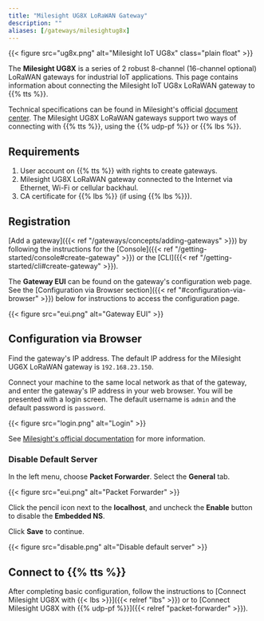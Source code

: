 ```yaml
---
title: "Milesight UG8X LoRaWAN Gateway"
description: ""
aliases: [/gateways/milesightug8x]
---
```


{{< figure src="ug8x.png" alt="Milesight IoT UG8x" class="plain float" >}}

The **Milesight UG8X** is a series of 2 robust 8-channel (16-channel optional) LoRaWAN gateways for industrial IoT applications. This page contains information about connecting the Milesight IoT UG8x LoRaWAN gateway to {{% tts %}}.

<!--more-->

Technical specifications can be found in Milesight's official [document center](https://www.milesight-iot.com/documents-download). The Milesight UG8X LoRaWAN gateways support two ways of connecting with {{% tts %}}, using the {{% udp-pf %}} or {{% lbs %}}.

## Requirements

1. User account on {{% tts %}} with rights to create gateways.
2. Milesight UG8X LoRaWAN gateway connected to the Internet via Ethernet, Wi-Fi or cellular backhaul.
3. CA certificate for {{% lbs %}} (if using {{% lbs %}}).

## Registration

[Add a gateway]({{< ref "/gateways/concepts/adding-gateways" >}}) by following the instructions for the [Console]({{< ref "/getting-started/console#create-gateway" >}}) or the [CLI]({{< ref "/getting-started/cli#create-gateway" >}}).

The **Gateway EUI** can be found on the gateway's configuration web page. See the [Configuration via Browser section]({{< ref "#configuration-via-browser" >}}) below for instructions to access the configuration page.

{{< figure src="eui.png" alt="Gateway EUI" >}}

## Configuration via Browser

Find the gateway's IP address. The default IP address for the Milesight UG6X LoRaWAN gateway is `192.168.23.150`.

Connect your machine to the same local network as that of the gateway, and enter the gateway's IP address in your web browser. You will be presented with a login screen. The default username is `admin` and the default password is `password`.

{{< figure src="login.png" alt="Login" >}}

See [Milesight's official documentation](https://www.milesight-iot.com/documents-download) for more information.

### Disable Default Server

In the left menu, choose **Packet Forwarder**. Select the **General** tab.

{{< figure src="eui.png" alt="Packet Forwarder" >}}

Click the pencil icon next to the **localhost**, and uncheck the **Enable** button to disable the **Embedded NS**.

Click **Save** to continue.

{{< figure src="disable.png" alt="Disable default server" >}}

## Connect to {{% tts %}}

After completing basic configuration, follow the instructions to [Connect Milesight UG8X with {{< lbs >}}]({{< relref "lbs" >}}) or to [Connect Milesight UG8X with {{% udp-pf %}}]({{< relref "packet-forwarder" >}}).
